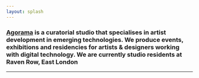 ```yaml
---
layout: splash
---
```


<h3><a class="glitch-link" href="/"><span class="glitch">Agorama</span></a> is a curatorial studio that specialises in artist development in emerging technologies. We produce events, exhibitions and residencies for artists & designers working with digital technology. We are currently studio residents at Raven Row, East London </h3>

---

